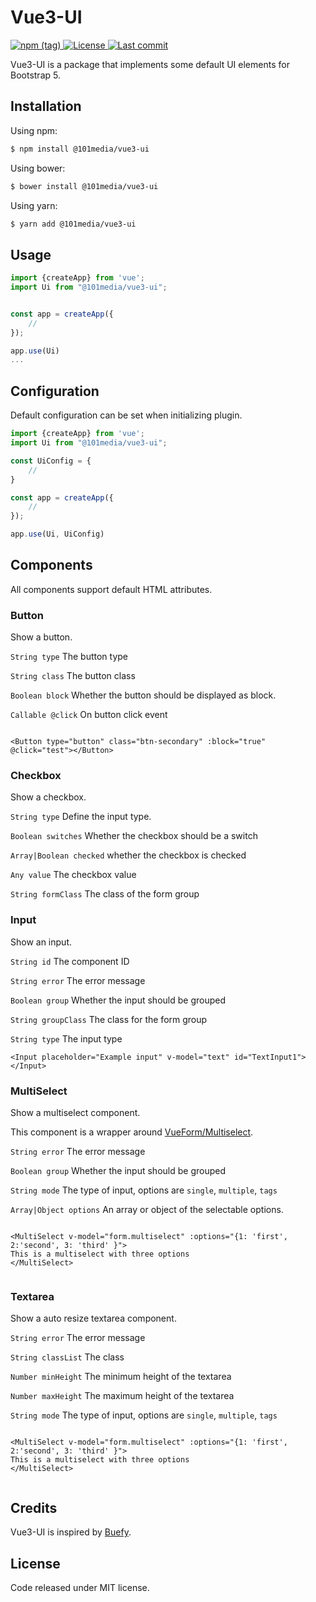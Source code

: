 # Vue3-UI

<p>
  <a href="https://www.npmjs.com/package/@101media/vue3-ui" title="Version" target="_blank" rel="noopener noreferrer">
    <img alt="npm (tag)" src="https://img.shields.io/npm/v/@101media/vue3-ui">
  </a>
  <a href="https://www.npmjs.com/package/@101media/vue3-ui" title="License" target="_blank" rel="noopener noreferrer">
    <img src="https://img.shields.io/npm/l/@101media/vue3-ui" alt="License">
  </a>
  <a href="https://github.com/vueup/vue-quill" title="Last commit" target="_blank" rel="noopener noreferrer">
    <img src="https://img.shields.io/github/last-commit/101media/vue3-ui?logo=github" alt="Last commit">
  </a>
</p>

Vue3-UI is a package that implements some default UI elements for Bootstrap 5.

## Installation

Using npm:

```bash
$ npm install @101media/vue3-ui
```

Using bower:

```bash
$ bower install @101media/vue3-ui
```

Using yarn:

```bash
$ yarn add @101media/vue3-ui
```

## Usage

```js
import {createApp} from 'vue';
import Ui from "@101media/vue3-ui";


const app = createApp({
    //
});

app.use(Ui)
...

```

## Configuration

Default configuration can be set when initializing plugin.

```js 
import {createApp} from 'vue';
import Ui from "@101media/vue3-ui";

const UiConfig = {
    //
}

const app = createApp({
    //
});

app.use(Ui, UiConfig)
 ```

## Components

All components support default HTML attributes.

### Button

Show a button.

`String type`
The button type

`String class`
The button class

`Boolean block`
Whether the button should be displayed as block.

`Callable @click`
On button click event

```vue

<Button type="button" class="btn-secondary" :block="true" @click="test"></Button>
```

### Checkbox

Show a checkbox.

`String type`
Define the input type.

`Boolean switches`
Whether the checkbox should be a switch

`Array|Boolean checked`
whether the checkbox is checked

`Any value`
The checkbox value

`String formClass`
The class of the form group

### Input

Show an input.

`String id`
The component ID

`String error`
The error message

`Boolean group`
Whether the input should be grouped

`String groupClass`
The class for the form group

`String type`
The input type

```vue
<Input placeholder="Example input" v-model="text" id="TextInput1"></Input>
```

### MultiSelect

Show a multiselect component.

This component is a wrapper around [VueForm/Multiselect](https://github.com/vueform/multiselect).

`String error`
The error message

`Boolean group`
Whether the input should be grouped

`String mode`
The type of input, options are `single`, `multiple`, `tags`

`Array|Object options`
An array or object of the selectable options.

```vue

<MultiSelect v-model="form.multiselect" :options="{1: 'first', 2:'second', 3: 'third' }">
This is a multiselect with three options
</MultiSelect>


```

### Textarea

Show a auto resize textarea component.

`String error`
The error message

`String classList`
The class

`Number minHeight`
The minimum height of the textarea

`Number maxHeight`
The maximum height of the textarea

`String mode`
The type of input, options are `single`, `multiple`, `tags`

```vue

<MultiSelect v-model="form.multiselect" :options="{1: 'first', 2:'second', 3: 'third' }">
This is a multiselect with three options
</MultiSelect>


```

## Credits

Vue3-UI is inspired by [Buefy](https://github.com/buefy/buefy).

## License

Code released under MIT license.